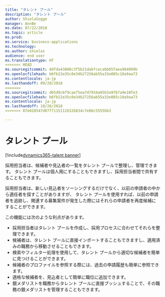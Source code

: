 ```yaml
---
title: "タレント プール"
description: "タレント プール"
author: ShielaSogge
manager: AnnBe
ms.date: 07/22/2018
ms.topic: article
ms.prod: 
ms.service: business-applications
ms.technology: 
ms.author: shielas
audience: end user
ms.translationtype: HT
<<<<<<< HEAD
ms.sourcegitcommit: 8dfda43808c3f5b21dabfcecabb05faea984099b
ms.openlocfilehash: b6fb22e35c0e34b27256ab55a33e085c10a9aa73
ms.contentlocale: ja-jp
ms.lasthandoff: 09/20/2018
=======
ms.sourcegitcommit: d65d9c6f9cae75ea7d7934a95b3a9f67a9e10fe3
ms.openlocfilehash: b6fb22e35c0e34b27256ab55a33e085c10a9aa73
ms.contentlocale: ja-jp
ms.lasthandoff: 10/26/2018
>>>>>>> 87e028547d07f7115112632b834c7e86c5555bb3

---
```


# <a name="talent-pools"></a>タレント プール

[!include[dynamics365-talent banner](../../includes/dynamics365-talent.md)]

採用担当者は、候補者や見込者の一覧をタレント プールで整理し、管理できます。 タレント プールは個人用にすることもできますし、採用担当者間で共有することもできます。

採用担当者は、新しい見込者をソーシングするだけでなく、以前の申請者の中から適任者を探すことがありますが、 タレント プールを使用すれば、以前の申請者を追跡し、関連する募集案件が発生した際にはそれらの申請者を再度候補にすることができます。

この機能には次のような利点があります。

-   採用担当者はタレント プールを作成し、採用プロセスに合わせてそれらを整理できます。
-   候補者は、タレント プールに直接インポートすることもできますし、適用済みの職務から移動させることもできます。
-   検索やフィルター処理を使用して、タレント プールから適切な候補者を簡単に見つけることができます。
-   候補者のプロファイルを参照する際には、過去の申請履歴も簡単に参照できます。
-   適格な候補者を、見込者として簡単に職位に追加できます。
-   銀メダリストを職務からタレント プールに直接プッシュすることで、その職務の銀メダリストを管理することもできます。 

<!--
## Who uses this feature
This feature supports existing recruiter workflows.
## Status
In development
## Target timeframe
Public Preview July 1, GA October 1
## Availability
Cloud
## Regional availability
Global
-->

